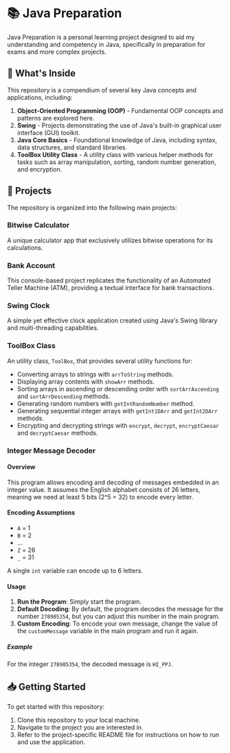 # 📚 Java Preparation

Java Preparation is a personal learning project designed to aid my understanding and competency in Java, specifically in preparation for exams and more complex projects.

## 🎯 What's Inside

This repository is a compendium of several key Java concepts and applications, including:

1. **Object-Oriented Programming (OOP)** - Fundamental OOP concepts and patterns are explored here.
2. **Swing** - Projects demonstrating the use of Java's built-in graphical user interface (GUI) toolkit.
3. **Java Core Basics** - Foundational knowledge of Java, including syntax, data structures, and standard libraries.
4. **ToolBox Utility Class** - A utility class with various helper methods for tasks such as array manipulation, sorting, random number generation, and encryption.

## 🚀 Projects

The repository is organized into the following main projects:

### Bitwise Calculator

A unique calculator app that exclusively utilizes bitwise operations for its calculations.

### Bank Account

This console-based project replicates the functionality of an Automated Teller Machine (ATM), providing a textual interface for bank transactions.

### Swing Clock

A simple yet effective clock application created using Java's Swing library and multi-threading capabilities.

### ToolBox Class

An utility class, `ToolBox`, that provides several utility functions for:

- Converting arrays to strings with `arrToString` methods.
- Displaying array contents with `showArr` methods.
- Sorting arrays in ascending or descending order with `sortArrAscending` and `sortArrDescending` methods.
- Generating random numbers with `getIntRandomNumber` method.
- Generating sequential integer arrays with `getInt1DArr` and `getInt2DArr` methods.
- Encrypting and decrypting strings with `encrypt`, `decrypt`, `encryptCaesar` and `decryptCaesar` methods.

### Integer Message Decoder

#### Overview
This program allows encoding and decoding of messages embedded in an integer value. It assumes the English alphabet consists of 26 letters, meaning we need at least 5 bits (2^5 = 32) to encode every letter.

#### Encoding Assumptions
- `A` = 1
- `B` = 2
- ...
- `Z` = 26
- `_` = 31

A single `int` variable can encode up to 6 letters.

#### Usage

1. **Run the Program**: Simply start the program.
2. **Default Decoding**: By default, the program decodes the message for the number `278905354`, but you can adjust this number in the main program.
3. **Custom Encoding**: To encode your own message, change the value of the `customMessage` variable in the main program and run it again.

##### Example
For the integer `278905354`, the decoded message is `HI_PPJ`.

## 📥 Getting Started

To get started with this repository:

1. Clone this repository to your local machine.
2. Navigate to the project you are interested in.
3. Refer to the project-specific README file for instructions on how to run and use the application.
